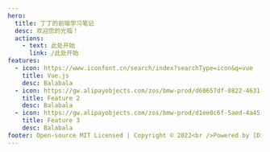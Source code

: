 ```yaml
---
hero:
  title: 丁丁的前端学习笔记
  desc: 欢迎您的光临！
  actions:
    - text: 此处开始
      link: /此处开始
features:
  - icon: https://www.iconfont.cn/search/index?searchType=icon&q=vue
    title: Vue.js
    desc: Balabala
  - icon: https://gw.alipayobjects.com/zos/bmw-prod/d60657df-0822-4631-9d7c-e7a869c2f21c/k79dmz3q_w126_h126.png
    title: Feature 2
    desc: Balabala
  - icon: https://gw.alipayobjects.com/zos/bmw-prod/d1ee0c6f-5aed-4a45-a507-339a4bfe076c/k7bjsocq_w144_h144.png
    title: Feature 3
    desc: Balabala
footer: Open-source MIT Licensed | Copyright © 2022<br />Powered by [DingOUCer](https://d.umijs.org)
---
```

